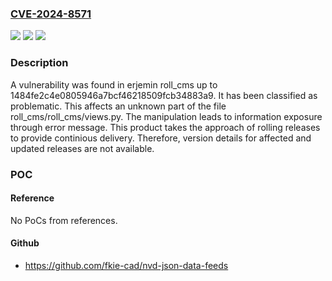 ### [CVE-2024-8571](https://cve.mitre.org/cgi-bin/cvename.cgi?name=CVE-2024-8571)
![](https://img.shields.io/static/v1?label=Product&message=roll_cms&color=blue)
![](https://img.shields.io/static/v1?label=Version&message=%3D%201484fe2c4e0805946a7bcf46218509fcb34883a9%20&color=brighgreen)
![](https://img.shields.io/static/v1?label=Vulnerability&message=CWE-209%20Information%20Exposure%20Through%20Error%20Message&color=brighgreen)

### Description

A vulnerability was found in erjemin roll_cms up to 1484fe2c4e0805946a7bcf46218509fcb34883a9. It has been classified as problematic. This affects an unknown part of the file roll_cms/roll_cms/views.py. The manipulation leads to information exposure through error message. This product takes the approach of rolling releases to provide continious delivery. Therefore, version details for affected and updated releases are not available.

### POC

#### Reference
No PoCs from references.

#### Github
- https://github.com/fkie-cad/nvd-json-data-feeds

